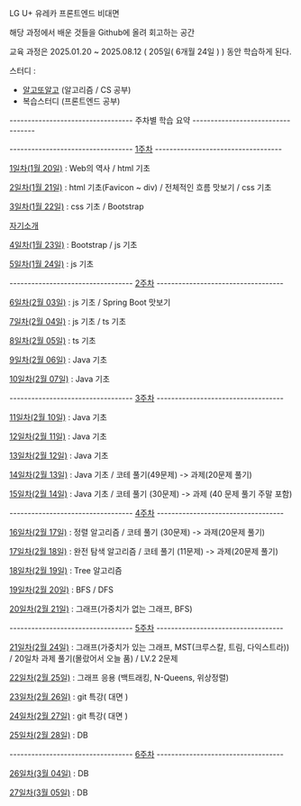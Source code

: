 LG U+ 유레카 프론트엔드 비대면

해당 과정에서 배운 것들을 Github에 올려 회고하는 공간

교육 과정은 2025.01.20 ~ 2025.08.12 ( 205일( 6개월 24일 ) ) 동안 학습하게 된다.


스터디 : 
- [알고또알고](https://github.com/seungwoo505/eureka-algorithm-study) (알고리즘 / CS 공부)
- 복습스터디 (프론트엔드 공부)

---------------------------------- 주차별 학습 요약 ----------------------------------

----------------------------------      [1주차](https://github.com/seungwoo505/LG-U-PLUS-UREKA-2AN/tree/main/1Week)      -----------------------------------

[1일차(1월 20일)](https://github.com/seungwoo505/LG-U-PLUS-UREKA-2AN/tree/main/1Week/1Day)
: Web의 역사 / html 기초

[2일차(1월 21일)](https://github.com/seungwoo505/LG-U-PLUS-UREKA-2AN/tree/main/1Week/2Day)
: html 기초(Favicon ~ div) / 전체적인 흐름 맛보기 / css 기초

[3일차(1월 22일)](https://github.com/seungwoo505/LG-U-PLUS-UREKA-2AN/tree/main/1Week/3Day)
: css 기초 / Bootstrap

[자기소개](https://github.com/seungwoo505/LG-U-PLUS-UREKA-2AN/tree/main/1Week/Introduction)


[4일차(1월 23일)](https://github.com/seungwoo505/LG-U-PLUS-UREKA-2AN/tree/main/1Week/4Day)
: Bootstrap / js 기초

[5일차(1월 24일)](https://github.com/seungwoo505/LG-U-PLUS-UREKA-2AN/tree/main/1Week/5Day)
: js 기초

----------------------------------      [2주차](https://github.com/seungwoo505/LG-U-PLUS-UREKA-2AN/tree/main/2Week)      -----------------------------------

[6일차(2월 03일)](https://github.com/seungwoo505/LG-U-PLUS-UREKA-2AN/tree/main/2Week/6Day)
: js 기초 / Spring Boot 맛보기

[7일차(2월 04일)](https://github.com/seungwoo505/LG-U-PLUS-UREKA-2AN/tree/main/2Week/7Day)
: js 기초 / ts 기초

[8일차(2월 05일)](https://github.com/seungwoo505/LG-U-PLUS-UREKA-2AN/tree/main/2Week/8Day)
: ts 기초

[9일차(2월 06일)](https://github.com/seungwoo505/LG-U-PLUS-UREKA-2AN/tree/main/2Week/9Day)
: Java 기초

[10일차(2월 07일)](https://github.com/seungwoo505/LG-U-PLUS-UREKA-2AN/tree/main/2Week/10Day)
: Java 기초

----------------------------------      [3주차](https://github.com/seungwoo505/LG-U-PLUS-UREKA-2AN/tree/main/3Week)      -----------------------------------

[11일차(2월 10일)](https://github.com/seungwoo505/LG-U-PLUS-UREKA-2AN/tree/main/3Week/11Day)
: Java 기초

[12일차(2월 11일)](https://github.com/seungwoo505/LG-U-PLUS-UREKA-2AN/tree/main/3Week/12Day)
: Java 기초

[13일차(2월 12일)](https://github.com/seungwoo505/LG-U-PLUS-UREKA-2AN/tree/main/3Week/13Day)
: Java 기초

[14일차(2월 13일)](https://github.com/seungwoo505/LG-U-PLUS-UREKA-2AN/tree/main/3Week/14Day)
: Java 기초 / 코테 풀기(49문제) -> 과제(20문제 풀기)

[15일차(2월 14일)](https://github.com/seungwoo505/LG-U-PLUS-UREKA-2AN/tree/main/3Week/15Day)
: Java 기초 / 코테 풀기 (30문제)  -> 과제 (40 문제 풀기 주말 포함)

----------------------------------      [4주차](https://github.com/seungwoo505/LG-U-PLUS-UREKA-2AN/tree/main/4Week)      -----------------------------------

[16일차(2월 17일)](https://github.com/seungwoo505/LG-U-PLUS-UREKA-2AN/tree/main/4Week/16Day)
: 정렬 알고리즘 / 코테 풀기 (30문제) -> 과제(20문제 풀기)

[17일차(2월 18일)](https://github.com/seungwoo505/LG-U-PLUS-UREKA-2AN/tree/main/4Week/17Day)
: 완전 탐색 알고리즘 / 코테 풀기 (11문제) -> 과제(20문제 풀기)

[18일차(2월 19일)](https://github.com/seungwoo505/LG-U-PLUS-UREKA-2AN/tree/main/4Week/18Day)
: Tree 알고리즘

[19일차(2월 20일)](https://github.com/seungwoo505/LG-U-PLUS-UREKA-2AN/tree/main/4Week/19Day)
: BFS / DFS 

[20일차(2월 21일)](https://github.com/seungwoo505/LG-U-PLUS-UREKA-2AN/tree/main/4Week/20Day)
: 그래프(가중치가 없는 그래프, BFS)

----------------------------------      [5주차](https://github.com/seungwoo505/LG-U-PLUS-UREKA-2AN/tree/main/5Week)      -----------------------------------

[21일차(2월 24일)](https://github.com/seungwoo505/LG-U-PLUS-UREKA-2AN/tree/main/5Week/21Day)
: 그래프(가중치가 있는 그래프, MST(크루스칼, 트림, 다익스트라)) / 20일차 과제 풀기(몰랐어서 오늘 품) / LV.2 2문제

[22일차(2월 25일)](https://github.com/seungwoo505/LG-U-PLUS-UREKA-2AN/tree/main/5Week/22Day)
: 그래프 응용 (백트래킹, N-Queens, 위상정렬)

[23일차(2월 26일)](https://github.com/seungwoo505/LG-U-PLUS-UREKA-2AN/tree/main/5Week/23Day)
: git 특강( 대면 )

[24일차(2월 27일)](https://github.com/seungwoo505/LG-U-PLUS-UREKA-2AN/tree/main/5Week/24Day)
: git 특강( 대면 )

[25일차(2월 28일)](https://github.com/seungwoo505/LG-U-PLUS-UREKA-2AN/tree/main/5Week/25Day)
: DB

----------------------------------      [6주차](https://github.com/seungwoo505/LG-U-PLUS-UREKA-2AN/tree/main/6Week)      -----------------------------------

[26일차(3월 04일)](https://github.com/seungwoo505/LG-U-PLUS-UREKA-2AN/tree/main/6Week/26Day)
: DB

[27일차(3월 05일)](https://github.com/seungwoo505/LG-U-PLUS-UREKA-2AN/tree/main/6Week/27Day)
: DB

